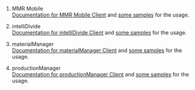 1. MMR Mobile <br> 
   [Documentation for MMR Mobile Client](/MmrMobile/Documentation/README.md) and [some samples](/MmrMobile/Samples/) for the usage.

2. intelliDivide <br> 
   [Documentation for intelliDivide Client](/IntelliDivide/Readme.md) and [some samples](/IntelliDivide/Samples/Readme.md) for the usage.

3. materialManager <br>
   [Documentation for materialManager Client](/MaterialManager/Documentation/README.md) and [some samples](/MaterialManager/Samples) for the usage.

4. productionManager <br>
   [Documentation for productionManager Client](/ProductionManager/README.md) and [some samples](/ProductionManager/Samples) for the usage.
